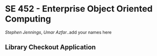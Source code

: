 # SE 452 - Enterprise Object Oriented Computing 

*Stephen Jennings*, *Umar Azfar*..add your names here

## Library Checkout Application 